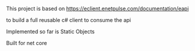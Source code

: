 This project is based on https://eclient.enetpulse.com/documentation/eapi

to build a full reusable c# client to consume the api
 
 Implemented so far is 
 Static Objects

 Built for net core